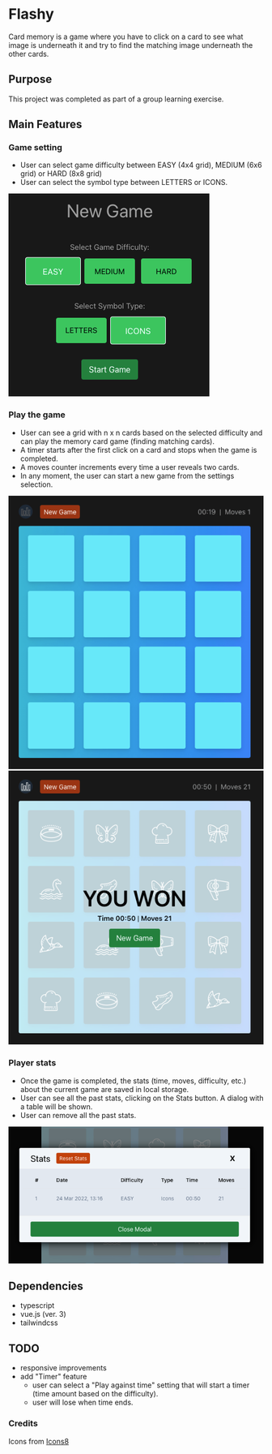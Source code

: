 # Flashy

Card memory is a game where you have to click on a card to see what image is underneath it and try to find the matching image underneath the other cards.

## Purpose

This project was completed as part of a group learning exercise.

## Main Features

### Game setting
- User can select game difficulty between EASY (4x4 grid), MEDIUM (6x6 grid) or HARD (8x8 grid)
- User can select the symbol type between LETTERS or ICONS.

![Game Setting](https://raw.githubusercontent.com/ionchi/flashy/master/public/demo/start-game.png)

### Play the game
- User can see a grid with n x n cards based on the selected difficulty and can play the memory card game (finding matching cards).
- A timer starts after the first click on a card and stops when the game is completed.
- A moves counter increments every time a user reveals two cards.
- In any moment, the user can start a new game from the settings selection.

![Play the game 1](https://raw.githubusercontent.com/ionchi/flashy/master/public/demo/game-init.png)
![Play the game](https://raw.githubusercontent.com/ionchi/flashy/master/public/demo/game-completed.png)

### Player stats
- Once the game is completed, the stats (time, moves, difficulty, etc.) about the current game are saved in local storage.
- User can see all the past stats, clicking on the Stats button. A dialog with a table will be shown.
- User can remove all the past stats.

![Game stats](https://raw.githubusercontent.com/ionchi/flashy/master/public/demo/stats.png)

## Dependencies

- typescript
- vue.js (ver. 3)
- tailwindcss

## TODO
- responsive improvements
- add "Timer" feature
  - user can select a "Play against time" setting that will start a timer (time amount based on the difficulty).
  - user will lose when time ends.

### Credits

Icons from [Icons8](https://icons8.it/)
